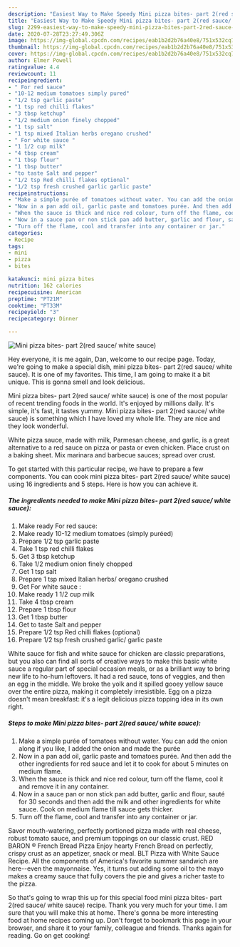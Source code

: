 ```yaml
---
description: "Easiest Way to Make Speedy Mini pizza bites- part 2(red sauce/ white sauce)"
title: "Easiest Way to Make Speedy Mini pizza bites- part 2(red sauce/ white sauce)"
slug: 2299-easiest-way-to-make-speedy-mini-pizza-bites-part-2red-sauce-white-sauce
date: 2020-07-28T23:27:49.306Z
image: https://img-global.cpcdn.com/recipes/eab1b2d2b76a40e8/751x532cq70/mini-pizza-bites-part-2red-sauce-white-sauce-recipe-main-photo.jpg
thumbnail: https://img-global.cpcdn.com/recipes/eab1b2d2b76a40e8/751x532cq70/mini-pizza-bites-part-2red-sauce-white-sauce-recipe-main-photo.jpg
cover: https://img-global.cpcdn.com/recipes/eab1b2d2b76a40e8/751x532cq70/mini-pizza-bites-part-2red-sauce-white-sauce-recipe-main-photo.jpg
author: Elmer Powell
ratingvalue: 4.4
reviewcount: 11
recipeingredient:
- " For red sauce"
- "10-12 medium tomatoes simply pured"
- "1/2 tsp garlic paste"
- "1 tsp red chilli flakes"
- "3 tbsp ketchup"
- "1/2 medium onion finely chopped"
- "1 tsp salt"
- "1 tsp mixed Italian herbs oregano crushed"
- " For white sauce "
- "1 1/2 cup milk"
- "4 tbsp cream"
- "1 tbsp flour"
- "1 tbsp butter"
- "to taste Salt and pepper"
- "1/2 tsp Red chilli flakes optional"
- "1/2 tsp fresh crushed garlic garlic paste"
recipeinstructions:
- "Make a simple purée of tomatoes without water. You can add the onion along if you like, I added the onion and made the purée"
- "Now in a pan add oil, garlic paste and tomatoes purée. And then add the other ingredients for red sauce and let it to cook for about 5 minutes on medium flame."
- "When the sauce is thick and nice red colour, turn off the flame, cool it and remove it in any container."
- "Now in a sauce pan or non stick pan add butter, garlic and flour, sauté for 30 seconds and then add the milk and other ingredients for white sauce. Cook on medium flame till sauce gets thicker."
- "Turn off the flame, cool and transfer into any container or jar."
categories:
- Recipe
tags:
- mini
- pizza
- bites

katakunci: mini pizza bites 
nutrition: 162 calories
recipecuisine: American
preptime: "PT21M"
cooktime: "PT33M"
recipeyield: "3"
recipecategory: Dinner

---
```



![Mini pizza bites- part 2(red sauce/ white sauce)](https://img-global.cpcdn.com/recipes/eab1b2d2b76a40e8/751x532cq70/mini-pizza-bites-part-2red-sauce-white-sauce-recipe-main-photo.jpg)

Hey everyone, it is me again, Dan, welcome to our recipe page. Today, we're going to make a special dish, mini pizza bites- part 2(red sauce/ white sauce). It is one of my favorites. This time, I am going to make it a bit unique. This is gonna smell and look delicious.

Mini pizza bites- part 2(red sauce/ white sauce) is one of the most popular of recent trending foods in the world. It's enjoyed by millions daily. It's simple, it's fast, it tastes yummy. Mini pizza bites- part 2(red sauce/ white sauce) is something which I have loved my whole life. They are nice and they look wonderful.

White pizza sauce, made with milk, Parmesan cheese, and garlic, is a great alternative to a red sauce on pizza or pasta or even chicken. Place crust on a baking sheet. Mix marinara and barbecue sauces; spread over crust.


To get started with this particular recipe, we have to prepare a few components. You can cook mini pizza bites- part 2(red sauce/ white sauce) using 16 ingredients and 5 steps. Here is how you can achieve it.

<!--inarticleads1-->

##### The ingredients needed to make Mini pizza bites- part 2(red sauce/ white sauce):

1. Make ready  For red sauce:
1. Make ready 10-12 medium tomatoes (simply puréed)
1. Prepare 1/2 tsp garlic paste
1. Take 1 tsp red chilli flakes
1. Get 3 tbsp ketchup
1. Take 1/2 medium onion finely chopped
1. Get 1 tsp salt
1. Prepare 1 tsp mixed Italian herbs/ oregano crushed
1. Get  For white sauce :
1. Make ready 1 1/2 cup milk
1. Take 4 tbsp cream
1. Prepare 1 tbsp flour
1. Get 1 tbsp butter
1. Get to taste Salt and pepper
1. Prepare 1/2 tsp Red chilli flakes (optional)
1. Prepare 1/2 tsp fresh crushed garlic/ garlic paste


White sauce for fish and white sauce for chicken are classic preparations, but you also can find all sorts of creative ways to make this basic white sauce a regular part of special occasion meals, or as a brilliant way to bring new life to ho-hum leftovers. It had a red sauce, tons of veggies, and then an egg in the middle. We broke the yolk and it spilled gooey yellow sauce over the entire pizza, making it completely irresistible. Egg on a pizza doesn&#39;t mean breakfast: it&#39;s a legit delicious pizza topping idea in its own right. 

<!--inarticleads2-->

##### Steps to make Mini pizza bites- part 2(red sauce/ white sauce):

1. Make a simple purée of tomatoes without water. You can add the onion along if you like, I added the onion and made the purée
1. Now in a pan add oil, garlic paste and tomatoes purée. And then add the other ingredients for red sauce and let it to cook for about 5 minutes on medium flame.
1. When the sauce is thick and nice red colour, turn off the flame, cool it and remove it in any container.
1. Now in a sauce pan or non stick pan add butter, garlic and flour, sauté for 30 seconds and then add the milk and other ingredients for white sauce. Cook on medium flame till sauce gets thicker.
1. Turn off the flame, cool and transfer into any container or jar.


Savor mouth-watering, perfectly portioned pizza made with real cheese, robust tomato sauce, and premium toppings on our classic crust. RED BARON ® French Bread Pizza Enjoy hearty French Bread on perfectly, crispy crust as an appetizer, snack or meal. BLT Pizza with White Sauce Recipe. All the components of America&#39;s favorite summer sandwich are here--even the mayonnaise. Yes, it turns out adding some oil to the mayo makes a creamy sauce that fully covers the pie and gives a richer taste to the pizza. 

So that's going to wrap this up for this special food mini pizza bites- part 2(red sauce/ white sauce) recipe. Thank you very much for your time. I am sure that you will make this at home. There's gonna be more interesting food at home recipes coming up. Don't forget to bookmark this page in your browser, and share it to your family, colleague and friends. Thanks again for reading. Go on get cooking!
